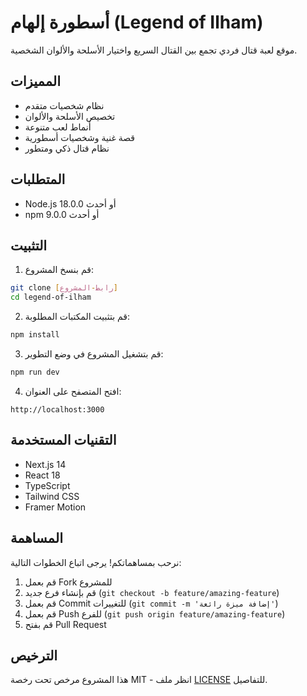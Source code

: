 # أسطورة إلهام (Legend of Ilham)

موقع لعبة قتال فردي تجمع بين القتال السريع واختيار الأسلحة والألوان الشخصية.

## المميزات

- نظام شخصيات متقدم
- تخصيص الأسلحة والألوان
- أنماط لعب متنوعة
- قصة غنية وشخصيات أسطورية
- نظام قتال ذكي ومتطور

## المتطلبات

- Node.js 18.0.0 أو أحدث
- npm 9.0.0 أو أحدث

## التثبيت

1. قم بنسخ المشروع:
```bash
git clone [رابط-المشروع]
cd legend-of-ilham
```

2. قم بتثبيت المكتبات المطلوبة:
```bash
npm install
```

3. قم بتشغيل المشروع في وضع التطوير:
```bash
npm run dev
```

4. افتح المتصفح على العنوان:
```
http://localhost:3000
```

## التقنيات المستخدمة

- Next.js 14
- React 18
- TypeScript
- Tailwind CSS
- Framer Motion

## المساهمة

نرحب بمساهماتكم! يرجى اتباع الخطوات التالية:

1. قم بعمل Fork للمشروع
2. قم بإنشاء فرع جديد (`git checkout -b feature/amazing-feature`)
3. قم بعمل Commit للتغييرات (`git commit -m 'إضافة ميزة رائعة'`)
4. قم بعمل Push للفرع (`git push origin feature/amazing-feature`)
5. قم بفتح Pull Request

## الترخيص

هذا المشروع مرخص تحت رخصة MIT - انظر ملف [LICENSE](LICENSE) للتفاصيل. 